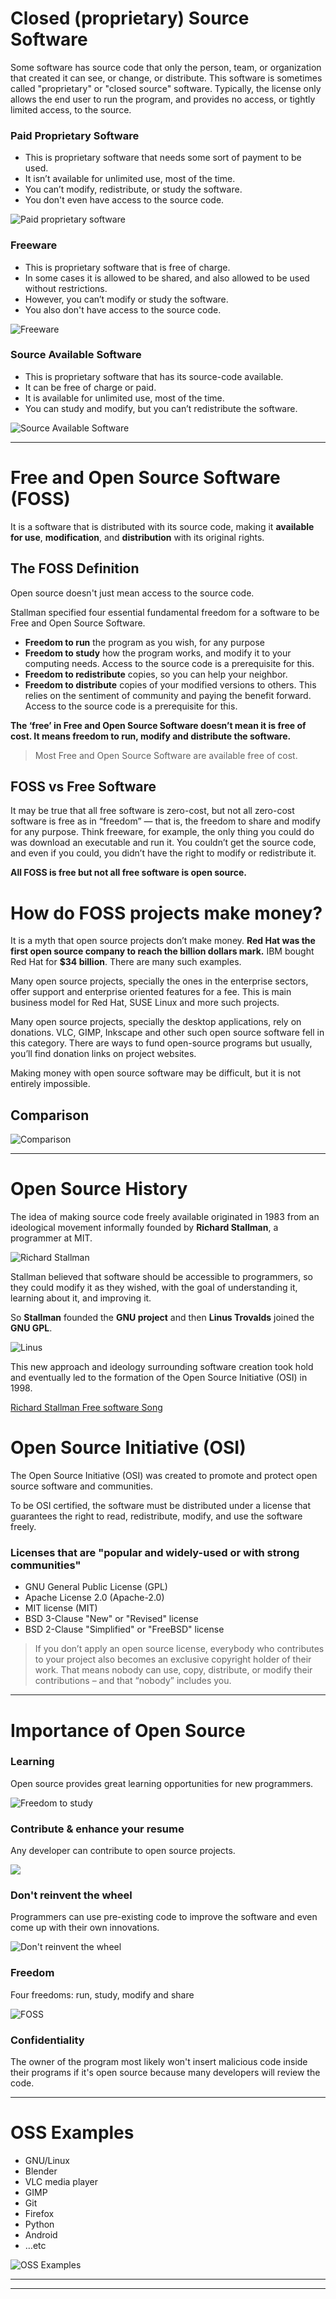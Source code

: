 # Closed (proprietary) Source Software

Some software has source code that only the person, team, or organization that created it can see, or change, or distribute. This software is sometimes called "proprietary" or "closed source" software. Typically, the license only allows the end user to run the program, and provides no access, or tightly limited access, to the source.

### Paid Proprietary Software

- This is proprietary software that needs some sort of payment to be used.
- It isn’t available for unlimited use, most of the time.
- You can’t modify, redistribute, or study the software.
- You don't even have access to the source code.

![Paid proprietary software](imgs/Paid-Proprietary-Software.png)

### Freeware

- This is proprietary software that is free of charge.
- In some cases it is allowed to be shared, and also allowed to be used without restrictions.
- However, you can’t modify or study the software.
- You also don't have access to the source code.

![Freeware](imgs/Freeware.png)

### Source Available Software

- This is proprietary software that has its source-code available.
- It can be free of charge or paid.
- It is available for unlimited use, most of the time.
- You can study and modify, but you can’t redistribute the software.

![Source Available Software](imgs/Source-Available-Software.png)

----------------------------------------------------------------------------------

# Free and Open Source Software (FOSS) 

It is a software that is distributed with its source code, making it **available for use**, **modification**, and **distribution** with its original rights. 

## The FOSS Definition

Open source doesn't just mean access to the source code. 

Stallman specified four essential fundamental freedom for a software to be Free and Open Source Software.

- **Freedom to run** the program as you wish, for any purpose
- **Freedom to study** how the program works, and modify it to your computing needs. Access to the source code is a prerequisite for this.
- **Freedom to redistribute** copies, so you can help your neighbor.
- **Freedom to distribute** copies of your modified versions to others. This relies on the sentiment of community and paying the benefit forward. Access to the source code is a prerequisite for this.

**The ‘free’ in Free and Open Source Software doesn’t mean it is free of cost. It means freedom to run, modify and distribute the software.**

> Most Free and Open Source Software are available free of cost.

## FOSS vs Free Software 

It may be true that all free software is zero-cost, but not all zero-cost software is free as in “freedom” — that is, the freedom to share and modify for any purpose. Think freeware, for example, the only thing you could do was download an executable and run it. You couldn’t get the source code, and even if you could, you didn’t have the right to modify or redistribute it.

**All FOSS is free but not all free software is open source.**

# How do FOSS projects make money?

It is a myth that open source projects don’t make money. **Red Hat was the first open source company to reach the billion dollars mark.** IBM bought Red Hat for **$34 billion**. There are many such examples.

Many open source projects, specially the ones in the enterprise sectors, offer support and enterprise oriented features for a fee. This is main business model for Red Hat, SUSE Linux and more such projects.

Many open source projects, specially the desktop applications, rely on donations. VLC, GIMP, Inkscape and other such open source software fell in this category. There are ways to fund open-source programs but usually, you’ll find donation links on project websites.

Making money with open source software may be difficult, but it is not entirely impossible.

## Comparison

![Comparison](imgs/comparison.png)

------------------------------------------------------------------

# Open Source History 

The idea of making source code freely available originated in 1983 from an ideological movement informally founded by **Richard Stallman**, a programmer at MIT.

![Richard Stallman](imgs/stallman.jpeg)

Stallman believed that software should be accessible to programmers, so they could modify it as they wished, with the goal of understanding it, learning about it, and improving it.

So **Stallman** founded the **GNU project** and then **Linus Trovalds** joined the **GNU GPL**. 

![Linus](imgs/linus.webp)

This new approach and ideology surrounding software creation took hold and eventually led to the formation of the Open Source Initiative (OSI) in 1998.

[Richard Stallman Free software Song](https://www.youtube.com/watch?v=9sJUDx7iEJw)

# Open Source Initiative (OSI)

The Open Source Initiative (OSI) was created to promote and protect open source software and communities.

To be OSI certified, the software must be distributed under a license that guarantees the right to read, redistribute, modify, and use the software freely. 

### Licenses that are "popular and widely-used or with strong communities"

- GNU General Public License (GPL)
- Apache License 2.0 (Apache-2.0)
- MIT license (MIT)
- BSD 3-Clause "New" or "Revised" license
- BSD 2-Clause "Simplified" or "FreeBSD" license

> If you don’t apply an open source license, everybody who contributes to your project also becomes an exclusive copyright holder of their work. That means nobody can use, copy, distribute, or modify their contributions – and that “nobody” includes you.

----------------------------------------------------------------------------------

# Importance of Open Source 

### Learning 

Open source provides great learning opportunities for new programmers.

![Freedom to study](imgs/Freedom-to-study.png)

### Contribute & enhance your resume 

Any developer can contribute to open source projects.

![](imgs/iStock-1147514830.webp)

### Don't reinvent the wheel 

Programmers can use pre-existing code to improve the software and even come up with their own innovations.

![Don't reinvent the wheel](imgs/don't_reinvent_the_wheel.png)

### Freedom 

Four freedoms: run, study, modify and share

![FOSS](imgs/freedom.webp)

### Confidentiality

The owner of the program most likely won't insert malicious code inside their programs if it's open source because many developers will review the code.

-------------------------------------------------------

# OSS Examples 

- GNU/Linux
- Blender
- VLC media player 
- GIMP
- Git
- Firefox
- Python
- Android
- …etc

![OSS Examples ](imgs/OSS-Examples.png)

------------------------------------------
-----------------------------------------